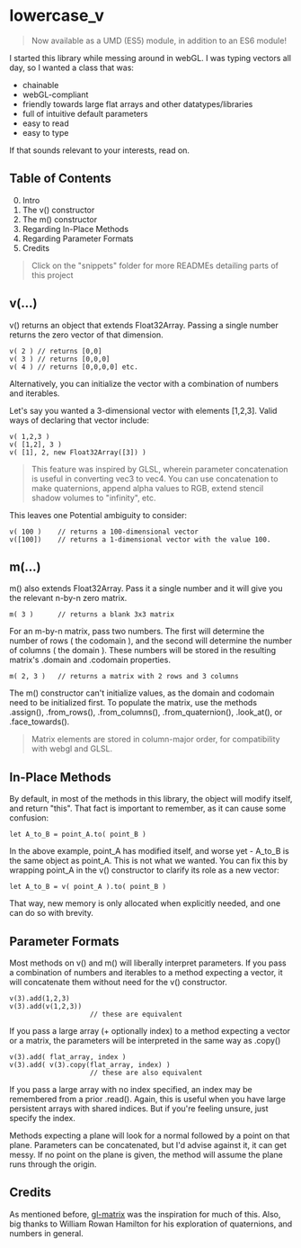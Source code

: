 # lowercase_v
> Now available as a UMD (ES5) module, in addition to an ES6 module!

I started this library while messing around in webGL. I was typing vectors all day, so I wanted a class that was:

* chainable
* webGL-compliant
* friendly towards large flat arrays and other datatypes/libraries
* full of intuitive default parameters
* easy to read
* easy to type

If that sounds relevant to your interests, read on.

## Table of Contents
0. Intro
1. The v() constructor
2. The m() constructor
3. Regarding In-Place Methods
4. Regarding Parameter Formats
5. Credits

> Click on the "snippets" folder for more READMEs detailing parts of this project

## v(...)
v() returns an object that extends Float32Array. Passing a single number returns the zero vector of that dimension.

	v( 2 ) // returns [0,0]
	v( 3 ) // returns [0,0,0]
	v( 4 ) // returns [0,0,0,0] etc.

Alternatively, you can initialize the vector with a combination of numbers and iterables.

Let's say you wanted a 3-dimensional vector with elements [1,2,3]. Valid ways of declaring that vector include:

	v( 1,2,3 )
	v( [1,2], 3 )
	v( [1], 2, new Float32Array([3]) )

> This feature was inspired by GLSL, wherein parameter concatenation is useful in converting vec3 to vec4.
> You can use concatenation to make quaternions, append alpha values to RGB, extend stencil shadow volumes to "infinity", etc.

This leaves one Potential ambiguity to consider:

	v( 100 )	// returns a 100-dimensional vector
	v([100])	// returns a 1-dimensional vector with the value 100.

## m(...)
m() also extends Float32Array. Pass it a single number and it will give you the relevant n-by-n zero matrix.

	m( 3 )		// returns a blank 3x3 matrix
	
For an m-by-n matrix, pass two numbers.
The first will determine the number of rows ( the codomain ), and the second will determine the number of columns ( the domain ).
These numbers will be stored in the resulting matrix's .domain and .codomain properties.

	m( 2, 3 )	// returns a matrix with 2 rows and 3 columns

The m() constructor can't initialize values, as the domain and codomain need to be initialized first.
To populate the matrix, use the methods .assign(), .from_rows(), .from_columns(), .from_quaternion(), .look_at(), or .face_towards().

> Matrix elements are stored in column-major order, for compatibility with webgl and GLSL.

## In-Place Methods
By default, in most of the methods in this library, the object will modify itself, and return "this". That fact is important to remember, as it can cause some confusion:

	let A_to_B = point_A.to( point_B )

In the above example, point_A has modified itself, and worse yet - A_to_B is the same object as point_A. This is not what we wanted. You can fix this by wrapping point_A in the v() constructor to clarify its role as a new vector:

	let A_to_B = v( point_A ).to( point_B )

That way, new memory is only allocated when explicitly needed, and one can do so with brevity.

## Parameter Formats
Most methods on v() and m() will liberally interpret parameters. If you pass a combination of numbers and iterables to a method expecting a vector, it will concatenate them without need for the v() constructor.

	v(3).add(1,2,3)
	v(3).add(v(1,2,3))
						// these are equivalent

If you pass a large array (+ optionally index) to a method expecting a vector or a matrix, the parameters will be interpreted in the same way as .copy()

	v(3).add( flat_array, index )
	v(3).add( v(3).copy(flat_array, index) )
						// these are also equivalent

If you pass a large array with no index specified, an index may be remembered from a prior .read(). Again, this is useful when you have large persistent arrays with shared indices. But if you're feeling unsure, just specify the index.

Methods expecting a plane will look for a normal followed by a point on that plane. Parameters can be concatenated, but I'd advise against it, it can get messy. If no point on the plane is given, the method will assume the plane runs through the origin.

## Credits
As mentioned before, [gl-matrix](https://github.com/toji/gl-matrix) was the inspiration for much of this.
Also, big thanks to William Rowan Hamilton for his exploration of quaternions, and numbers in general.
